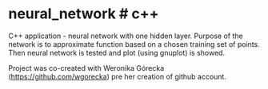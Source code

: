 # neural_network # c++

C++ application - neural network with one hidden layer. Purpose of the network is to approximate function based on a chosen training set of points. Then neural network is tested and plot (using gnuplot) is showed. 

Project was co-created with Weronika Górecka (https://github.com/wgorecka) pre her creation of github account.
